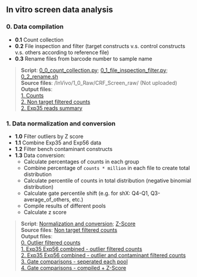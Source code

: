 ## In vitro screen data analysis
### 0. Data compilation <br/>
* __0.1__ Count collection <br/>
* __0.2__ File inspection and filter (target constructs v.s. control constructs v.s. others according to reference file) <br/>
* __0.3__ Rename files from barcode number to sample name <br/>

>__Script__: [0_0_count_collection.py](0.1_Codes_Invivo/0_0_count_collection.py); [0_1_file_inspection_filter.py](0.1_Codes_Invivo/0_1_file_inspection_filter.py); [0_2_rename.sh](0.1_Codes_Invivo/0_2_rename.sh) <br/>
__Source files__: /InVivo/1_0_Raw/CRF_Screen_raw/ (Not uploaded) <br/>
__Output files__: <br/>
[1. Counts](InVivo/1_0_Raw/1_count) <br/>
[2. Non target filtered counts](InVivo/1_0_Raw/2_flt) <br/>
[2. Exp35 reads summary](InVivo/1_0_Raw/Exp35_reads_summary.csv) <br/>

### 1. Data normalization and conversion <br/> 
* __1.0__ Filter outliers by Z score <br/>
* __1.1__ Combine Exp35 and Exp56 data <br/>
* __1.2__ Filter bench contaminant constructs <br/>
* __1.3__ Data conversion: <br/>
    * Calculate percentages of counts in each group <br/>
    * Combine percentage of `counts * million` in each file to create total distribution <br/> 
    * Calculate percentile of counts in total distribution (negative binomial distribution) <br/>
    * Calculate gate percentile shift (e.g. for shX: Q4-Q1, Q3-average_of_others, etc.) <br/>
    * Compile results of different pools <br/>
    * Calculate z score <br/>
    
>__Script__: [Normalization and conversion](0.1_Codes_Invivo/1_0_shRNAlibrary_analysis_0513_Exp35Exp56_CombinedRawCount_nbPctg.py); [Z-Score](0.1_Codes_Invivo/1_1_Zscore_of_Pctg_shift.py) <br/>
__Source files__: [Non target filtered counts](InVivo/1_0_Raw/2_flt) <br/>
__Output files__: <br/>
[0. Outlier filtered counts](InVivo/1_1_Norm/20190513_Exp35Exp56_nbPctl-All/0_fltOutlier) <br/>
[1. Exp35 Exp56 combined - outlier filtered counts](InVivo/1_1_Norm/20190513_Exp35Exp56_nbPctl-All/1_Exp35Exp56_combined) <br/>
[2. Exp35 Exp56 combined - outlier and contaminant filtered counts](InVivo/1_1_Norm/20190513_Exp35Exp56_nbPctl-All/2_flt_comtaminants) <br/>
[3. Gate comparisons - seperated each pool](InVivo/1_1_Norm/20190513_Exp35Exp56_nbPctl-All/3_gate_comparisons_bypool) <br/>
[4. Gate comparisons - compiled + Z-Score](InVivo/1_1_Norm/20190513_Exp35Exp56_nbPctl-All/4_gate_comparisons_combined)


    
